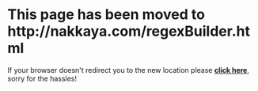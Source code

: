 <html>
  <head>
    <title>Moved to new URL: http://nakkaya.com/regexBuilder.html</title>
    <meta http-equiv=refresh 
	  content="0; url=http://nakkaya.com/regexBuilder.html" />
    <meta name="robots" content="noindex,follow" />
  </head>
  <body>
    <h1>This page has been moved to http://nakkaya.com/regexBuilder.html</h1>
    <p>If your browser doesn't redirect you to the new location please 
      <a href="http://nakkaya.com/regexBuilder.html"><b>click here</b></a>, 
      sorry for the hassles!</p>
  </body>
</html>
